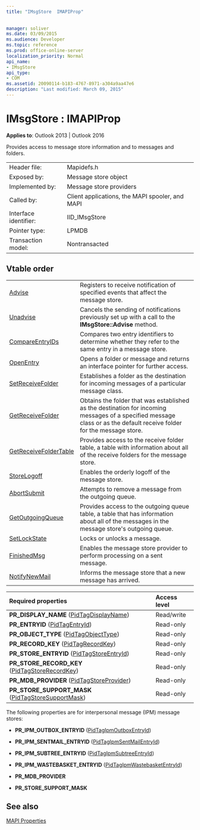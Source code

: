 ```yaml
---
title: "IMsgStore  IMAPIProp"
 
 
manager: soliver
ms.date: 03/09/2015
ms.audience: Developer
ms.topic: reference
ms.prod: office-online-server
localization_priority: Normal
api_name:
- IMsgStore
api_type:
- COM
ms.assetid: 20090114-b183-4767-8971-a304a9aa47e6
description: "Last modified: March 09, 2015"
---
```


# IMsgStore : IMAPIProp

  
  
**Applies to**: Outlook 2013 | Outlook 2016 
  
Provides access to message store information and to messages and folders.
  
|||
|:-----|:-----|
|Header file:  <br/> |Mapidefs.h  <br/> |
|Exposed by:  <br/> |Message store object  <br/> |
|Implemented by:  <br/> |Message store providers  <br/> |
|Called by:  <br/> |Client applications, the MAPI spooler, and MAPI  <br/> |
|Interface identifier:  <br/> |IID_IMsgStore  <br/> |
|Pointer type:  <br/> |LPMDB  <br/> |
|Transaction model:  <br/> |Nontransacted  <br/> |
   
## Vtable order

|||
|:-----|:-----|
|[Advise](imsgstore-advise.md) <br/> |Registers to receive notification of specified events that affect the message store.  <br/> |
|[Unadvise](imsgstore-unadvise.md) <br/> |Cancels the sending of notifications previously set up with a call to the **IMsgStore::Advise** method.  <br/> |
|[CompareEntryIDs](imsgstore-compareentryids.md) <br/> |Compares two entry identifiers to determine whether they refer to the same entry in a message store.  <br/> |
|[OpenEntry](imsgstore-openentry.md) <br/> |Opens a folder or message and returns an interface pointer for further access.  <br/> |
|[SetReceiveFolder](imsgstore-setreceivefolder.md) <br/> |Establishes a folder as the destination for incoming messages of a particular message class.  <br/> |
|[GetReceiveFolder](imsgstore-getreceivefolder.md) <br/> |Obtains the folder that was established as the destination for incoming messages of a specified message class or as the default receive folder for the message store.  <br/> |
|[GetReceiveFolderTable](imsgstore-getreceivefoldertable.md) <br/> |Provides access to the receive folder table, a table with information about all of the receive folders for the message store.  <br/> |
|[StoreLogoff](imsgstore-storelogoff.md) <br/> |Enables the orderly logoff of the message store.  <br/> |
|[AbortSubmit](imsgstore-abortsubmit.md) <br/> |Attempts to remove a message from the outgoing queue.  <br/> |
|[GetOutgoingQueue](imsgstore-getoutgoingqueue.md) <br/> |Provides access to the outgoing queue table, a table that has information about all of the messages in the message store's outgoing queue.  <br/> |
|[SetLockState](imsgstore-setlockstate.md) <br/> |Locks or unlocks a message.  <br/> |
|[FinishedMsg](imsgstore-finishedmsg.md) <br/> |Enables the message store provider to perform processing on a sent message.  <br/> |
|[NotifyNewMail](imsgstore-notifynewmail.md) <br/> |Informs the message store that a new message has arrived.  <br/> |
   
|**Required properties**|**Access level**|
|:-----|:-----|
|**PR_DISPLAY_NAME** ([PidTagDisplayName](pidtagdisplayname-canonical-property.md))  <br/> |Read/write  <br/> |
|**PR_ENTRYID** ([PidTagEntryId](pidtagentryid-canonical-property.md))  <br/> |Read-only  <br/> |
|**PR_OBJECT_TYPE** ([PidTagObjectType](pidtagobjecttype-canonical-property.md))  <br/> |Read-only  <br/> |
|**PR_RECORD_KEY** ([PidTagRecordKey](pidtagrecordkey-canonical-property.md))  <br/> |Read-only  <br/> |
|**PR_STORE_ENTRYID** ([PidTagStoreEntryId](pidtagstoreentryid-canonical-property.md))  <br/> |Read-only  <br/> |
|**PR_STORE_RECORD_KEY** ([PidTagStoreRecordKey](pidtagstorerecordkey-canonical-property.md))  <br/> |Read-only  <br/> |
|**PR_MDB_PROVIDER** ([PidTagStoreProvider](pidtagstoreprovider-canonical-property.md))  <br/> |Read-only  <br/> |
|**PR_STORE_SUPPORT_MASK** ([PidTagStoreSupportMask](pidtagstoresupportmask-canonical-property.md))  <br/> |Read-only  <br/> |
   
The following properties are for interpersonal message (IPM) message stores:
  
- **PR_IPM_OUTBOX_ENTRYID** ([PidTagIpmOutboxEntryId](pidtagipmoutboxentryid-canonical-property.md))
    
- **PR_IPM_SENTMAIL_ENTRYID** ([PidTagIpmSentMailEntryId](pidtagipmsentmailentryid-canonical-property.md))
    
- **PR_IPM_SUBTREE_ENTRYID** ([PidTagIpmSubtreeEntryId](pidtagipmsubtreeentryid-canonical-property.md))
    
- **PR_IPM_WASTEBASKET_ENTRYID** ([PidTagIpmWastebasketEntryId](pidtagipmwastebasketentryid-canonical-property.md))
    
- **PR_MDB_PROVIDER**
    
- **PR_STORE_SUPPORT_MASK**
    
## See also



[MAPI Properties](mapi-properties.md)

